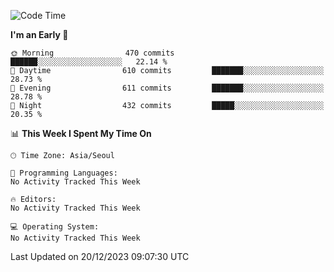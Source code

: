 <!--START_SECTION:waka-->
![Code Time](http://img.shields.io/badge/Code%20Time-1%2C510%20hrs%2057%20mins-blue)

**I'm an Early 🐤** 

```text
🌞 Morning                470 commits         ██████░░░░░░░░░░░░░░░░░░░   22.14 % 
🌆 Daytime                610 commits         ███████░░░░░░░░░░░░░░░░░░   28.73 % 
🌃 Evening                611 commits         ███████░░░░░░░░░░░░░░░░░░   28.78 % 
🌙 Night                  432 commits         █████░░░░░░░░░░░░░░░░░░░░   20.35 % 
```


📊 **This Week I Spent My Time On** 

```text
🕑︎ Time Zone: Asia/Seoul

💬 Programming Languages: 
No Activity Tracked This Week

🔥 Editors: 
No Activity Tracked This Week

💻 Operating System: 
No Activity Tracked This Week
```


 Last Updated on 20/12/2023 09:07:30 UTC
<!--END_SECTION:waka-->
